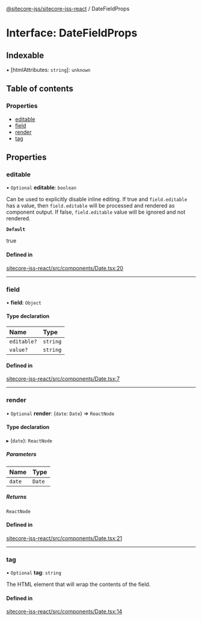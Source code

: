 [@sitecore-jss/sitecore-jss-react](../README.md) / DateFieldProps

# Interface: DateFieldProps

## Indexable

▪ [htmlAttributes: `string`]: `unknown`

## Table of contents

### Properties

- [editable](DateFieldProps.md#editable)
- [field](DateFieldProps.md#field)
- [render](DateFieldProps.md#render)
- [tag](DateFieldProps.md#tag)

## Properties

### editable

• `Optional` **editable**: `boolean`

Can be used to explicitly disable inline editing.
If true and `field.editable` has a value, then `field.editable` will be processed and rendered as component output. If false, `field.editable` value will be ignored and not rendered.

**`Default`**

true

#### Defined in

[sitecore-jss-react/src/components/Date.tsx:20](https://github.com/Sitecore/jss/blob/cf1ffc37b/packages/sitecore-jss-react/src/components/Date.tsx#L20)

---

### field

• **field**: `Object`

#### Type declaration

| Name        | Type     |
| :---------- | :------- |
| `editable?` | `string` |
| `value?`    | `string` |

#### Defined in

[sitecore-jss-react/src/components/Date.tsx:7](https://github.com/Sitecore/jss/blob/cf1ffc37b/packages/sitecore-jss-react/src/components/Date.tsx#L7)

---

### render

• `Optional` **render**: (`date`: `Date`) => `ReactNode`

#### Type declaration

▸ (`date`): `ReactNode`

##### Parameters

| Name   | Type   |
| :----- | :----- |
| `date` | `Date` |

##### Returns

`ReactNode`

#### Defined in

[sitecore-jss-react/src/components/Date.tsx:21](https://github.com/Sitecore/jss/blob/cf1ffc37b/packages/sitecore-jss-react/src/components/Date.tsx#L21)

---

### tag

• `Optional` **tag**: `string`

The HTML element that will wrap the contents of the field.

#### Defined in

[sitecore-jss-react/src/components/Date.tsx:14](https://github.com/Sitecore/jss/blob/cf1ffc37b/packages/sitecore-jss-react/src/components/Date.tsx#L14)
